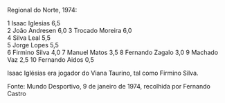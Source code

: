 Regional do Norte, 1974:

1	Isaac Iglesias	  6,5	
2	João Andresen	    6,0	
3	Trocado Moreira	  6,0	
4	Silva Leal	      5,5	
5	Jorge Lopes	      5,5	
6	Firmino Silva	    4,0	
7	Manuel Matos	    3,5	
8	Fernando Zagalo	  3,0
9	Machado Vaz	      2,5
10	Fernando Aidos	0,5

Isaac Iglésias era jogador do Viana Taurino, tal como Firmino Silva.

Fonte: Mundo Desportivo, 9 de janeiro de 1974, recolhida por Fernando Castro
